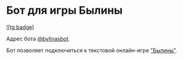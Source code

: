 ﻿# Бот для игры Былины

[![tg badge]](https://t.me/bylinasbot)

Адрес бота [@bylinasbot](https://t.me/bylinasbot).

Бот позволяет подключиться к текстовой онлайн-игре ["Былины"](bylins.su).